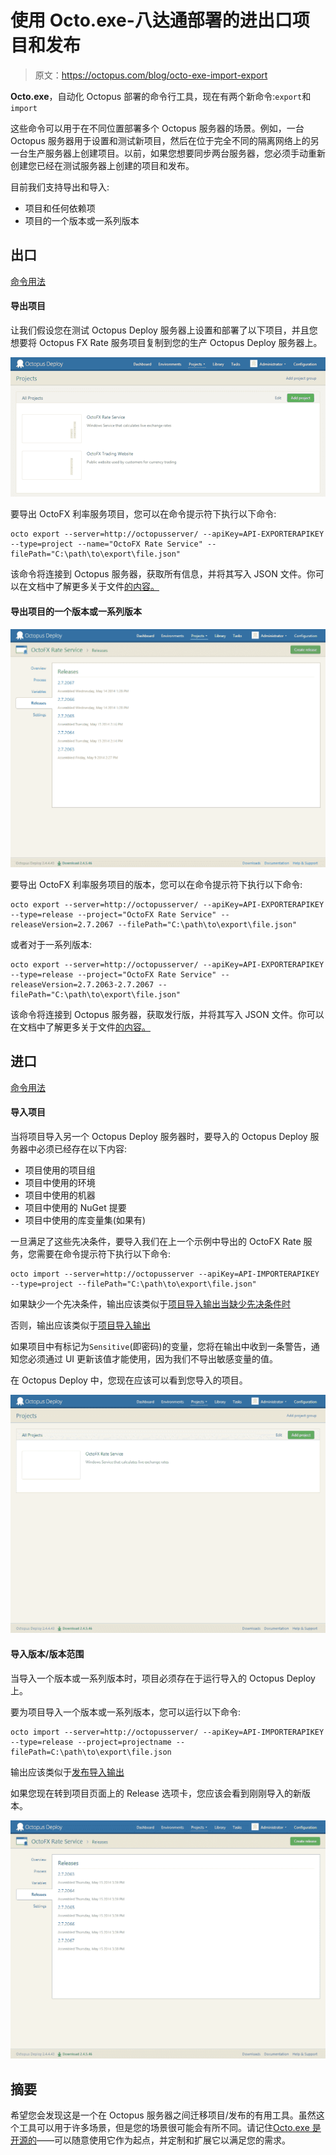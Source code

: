 # 使用 Octo.exe-八达通部署的进出口项目和发布

> 原文：<https://octopus.com/blog/octo-exe-import-export>

**Octo.exe**，自动化 Octopus 部署的命令行工具，现在有两个新命令:`export`和`import`

这些命令可以用于在不同位置部署多个 Octopus 服务器的场景。例如，一台 Octopus 服务器用于设置和测试新项目，然后在位于完全不同的隔离网络上的另一台生产服务器上创建项目。以前，如果您想要同步两台服务器，您必须手动重新创建您已经在测试服务器上创建的项目和发布。

目前我们支持导出和导入:

*   项目和任何依赖项
*   项目的一个版本或一系列版本

## 出口

[命令用法](http://docs.octopusdeploy.com/display/OD/Export)

#### 导出项目

让我们假设您在测试 Octopus Deploy 服务器上设置和部署了以下项目，并且您想要将 Octopus FX Rate 服务项目复制到您的生产 Octopus Deploy 服务器上。

![Dashboard](img/0342719ee2878088ab0e7d2907a715c4.png)

要导出 OctoFX 利率服务项目，您可以在命令提示符下执行以下命令:

```
octo export --server=http://octopusserver/ --apiKey=API-EXPORTERAPIKEY --type=project --name="OctoFX Rate Service" --filePath="C:\path\to\export\file.json" 
```

该命令将连接到 Octopus 服务器，获取所有信息，并将其写入 JSON 文件。你可以在文档中了解更多关于文件[的内容。](http://docs.octopusdeploy.com/display/OD/Export)

#### 导出项目的一个版本或一系列版本

![Releases](img/fd6c06afc90fe0b8a2251d1e3c51436a.png)

要导出 OctoFX 利率服务项目的版本，您可以在命令提示符下执行以下命令:

```
octo export --server=http://octopusserver/ --apiKey=API-EXPORTERAPIKEY --type=release --project="OctoFX Rate Service" --releaseVersion=2.7.2067 --filePath="C:\path\to\export\file.json" 
```

或者对于一系列版本:

```
octo export --server=http://octopusserver/ --apiKey=API-EXPORTERAPIKEY --type=release --project="OctoFX Rate Service" --releaseVersion=2.7.2063-2.7.2067 --filePath="C:\path\to\export\file.json" 
```

该命令将连接到 Octopus 服务器，获取发行版，并将其写入 JSON 文件。你可以在文档中了解更多关于文件[的内容。](http://docs.octopusdeploy.com/display/OD/Export)

## 进口

[命令用法](http://docs.octopusdeploy.com/display/OD/Import)

#### 导入项目

当将项目导入另一个 Octopus Deploy 服务器时，要导入的 Octopus Deploy 服务器中必须已经存在以下内容:

*   项目使用的项目组
*   项目中使用的环境
*   项目中使用的机器
*   项目中使用的 NuGet 提要
*   项目中使用的库变量集(如果有)

一旦满足了这些先决条件，要导入我们在上一个示例中导出的 OctoFX Rate 服务，您需要在命令提示符下执行以下命令:

```
octo import --server=http://octopusserver --apiKey=API-IMPORTERAPIKEY --type=project --filePath="C:\path\to\export\file.json" 
```

如果缺少一个先决条件，输出应该类似于[项目导入输出当缺少先决条件时](http://docs.octopusdeploy.com/display/OD/Import#ImportingOctopusDeployObjects-projectimportoutputmissingprerequisite)

否则，输出应该类似于[项目导入输出](http://docs.octopusdeploy.com/display/OD/Importing+Octopus+Deploy+Objects#ImportingOctopusDeployObjects-projectimportoutput)

如果项目中有标记为`Sensitive`(即密码)的变量，您将在输出中收到一条警告，通知您必须通过 UI 更新该值才能使用，因为我们不导出敏感变量的值。

在 Octopus Deploy 中，您现在应该可以看到您导入的项目。

![Dashboard](img/71af36b53a961dac440af2064c6d9af3.png)

#### 导入版本/版本范围

当导入一个版本或一系列版本时，项目必须存在于运行导入的 Octopus Deploy 上。

要为项目导入一个版本或一系列版本，您可以运行以下命令:

```
octo import --server=http://octopusserver/ --apiKey=API-IMPORTERAPIKEY --type=release --project=projectname --filePath=C:\path\to\export\file.json 
```

输出应该类似于[发布导入输出](http://docs.octopusdeploy.com/display/OD/Import#ImportingOctopusDeployObjects-releaseimportoutput)

如果您现在转到项目页面上的 Release 选项卡，您应该会看到刚刚导入的新版本。

![Project Releases](img/70d6acd21d65785849c886b0c0649f92.png)

## 摘要

希望您会发现这是一个在 Octopus 服务器之间迁移项目/发布的有用工具。虽然这个工具可以用于许多场景，但是您的场景很可能会有所不同。请记住[Octo.exe 是开源的](https://github.com/OctopusDeploy/Octopus-Tools)——可以随意使用它作为起点，并定制和扩展它以满足您的需求。